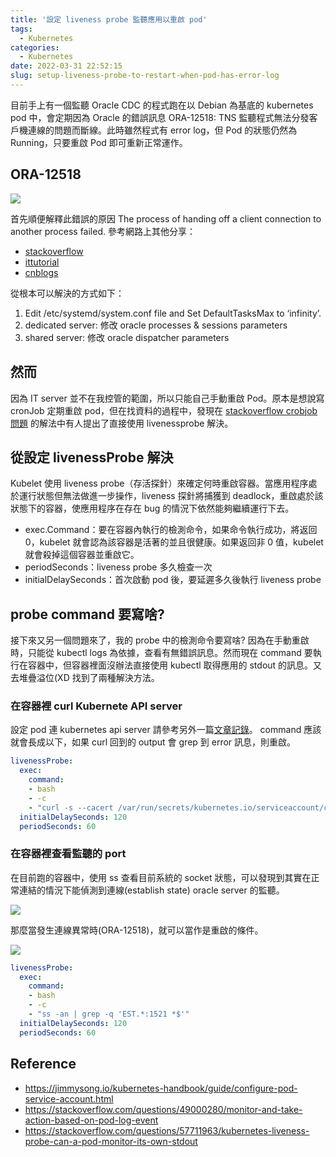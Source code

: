 ```yaml
---
title: '設定 liveness probe 監聽應用以重啟 pod'
tags:
  - Kubernetes
categories:
  - Kubernetes
date: 2022-03-31 22:52:15
slug: setup-liveness-probe-to-restart-when-pod-has-error-log
---
```

目前手上有一個監聽 Oracle CDC 的程式跑在以 Debian 為基底的 kubernetes pod 中，會定期因為 Oracle 的錯誤訊息 ORA-12518: TNS 監聽程式無法分發客戶機連線的問題而斷線。此時雖然程式有 error log，但 Pod 的狀態仍然為 Running，只要重啟 Pod 即可重新正常運作。 

<!--more-->

## ORA-12518

![](https://imgur.com/LnkfICA.png)

首先順便解釋此錯誤的原因 The process of handing off a client connection to another process failed.
參考網路上其他分享：
- [stackoverflow](https://stackoverflow.com/questions/13624464/ora-12518-tnslistener-could-not-hand-off-client-connection)
- [ittutorial](https://ittutorial.org/ora-12518-tns-listener-could-not-hand-off-client-connection/)
- [cnblogs](https://www.cnblogs.com/javadu/archive/2012/02/20/2359556.html)

從根本可以解決的方式如下：
1. Edit /etc/systemd/system.conf file and Set DefaultTasksMax to ‘infinity’.
2. dedicated server: 修改 oracle processes & sessions parameters
3. shared server: 修改 oracle dispatcher parameters

## 然而
因為 IT server 並不在我控管的範圍，所以只能自己手動重啟 Pod。原本是想說寫 cronJob 定期重啟 pod，但在找資料的過程中，發現在 [stackoverflow crobjob 問題](https://stackoverflow.com/a/61328816/13318115) 的解法中有人提出了直接使用 livenessprobe 解決。

## 從設定 livenessProbe 解決
Kubelet 使用 liveness probe（存活探針）來確定何時重啟容器。當應用程序處於運行狀態但無法做進一步操作，liveness 探針將捕獲到 deadlock，重啟處於該狀態下的容器，使應用程序在存在 bug 的情況下依然能夠繼續運行下去。

- exec.Command：要在容器內執行的檢測命令，如果命令執行成功，將返回 0，kubelet 就會認為該容器是活著的並且很健康。如果返回非 0 值，kubelet 就會殺掉這個容器並重啟它。
- periodSeconds：liveness probe 多久檢查一次
- initialDelaySeconds：首次啟動 pod 後，要延遲多久後執行 liveness probe

## probe command 要寫啥?
接下來又另一個問題來了，我的 probe 中的檢測命令要寫啥? 因為在手動重啟時，只能從 kubectl logs 為依據，查看有無錯誤訊息。然而現在 command 要執行在容器中，但容器裡面沒辦法直接使用 kubectl 取得應用的 stdout 的訊息。又去堆疊溢位(XD 找到了兩種解決方法。

### 在容器裡 curl Kubernete API server
設定 pod 連 kubernetes api server 請參考另外一篇[文章記錄](https://ulahsieh.netlify.app/p/curl-kubernetes-api-server-within-pod/)。
command 應該就會長成以下，如果 curl 回到的 output 會 grep 到 error 訊息，則重啟。
```yaml
livenessProbe:
  exec:
    command:
    - bash
    - -c
    - "curl -s --cacert /var/run/secrets/kubernetes.io/serviceaccount/ca.crt --header "Authorization: Bearer $(cat /var/run/secrets/kubernetes.io/serviceaccount/token)" -X GET https://kubernetes.default.svc/api/v1/namespaces/converg-it/pods/converg-it-adapter-oracle-8575f54dc6-7lnv6/log?sinceSeconds=100 | grep 'error'"
  initialDelaySeconds: 120
  periodSeconds: 60
```

### 在容器裡查看監聽的 port
在目前跑的容器中，使用 ss 查看目前系統的 socket 狀態，可以發現到其實在正常連結的情況下能偵測到連線(establish state) oracle server 的監聽。

![](https://imgur.com/YAgQZeI.png)

那麼當發生連線異常時(ORA-12518)，就可以當作是重啟的條件。

![](https://imgur.com/s8QhlJT.png)
```yaml
livenessProbe:
  exec:
    command:
    - bash
    - -c
    - "ss -an | grep -q 'EST.*:1521 *$'"
  initialDelaySeconds: 120
  periodSeconds: 60
```

## Reference
- https://jimmysong.io/kubernetes-handbook/guide/configure-pod-service-account.html
- https://stackoverflow.com/questions/49000280/monitor-and-take-action-based-on-pod-log-event
- https://stackoverflow.com/questions/57711963/kubernetes-liveness-probe-can-a-pod-monitor-its-own-stdout